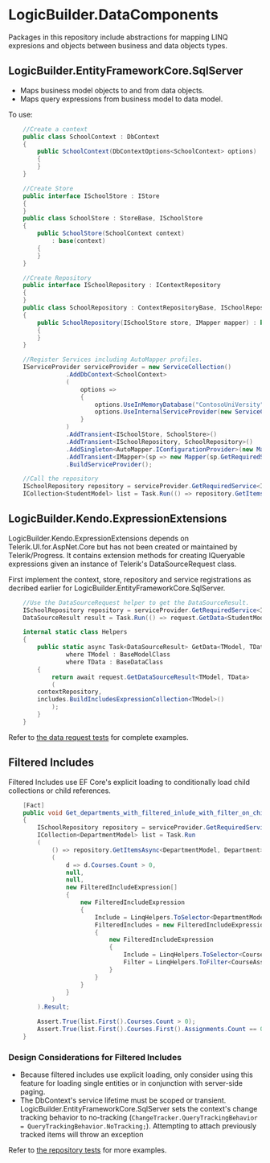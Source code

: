 # LogicBuilder.DataComponents
Packages in this repository include abstractions for mapping LINQ expresions and objects between business and data objects types.

## LogicBuilder.EntityFrameworkCore.SqlServer
* Maps business model objects to and from data objects.
* Maps query expressions from business model to data model.

To use:
```c#
    //Create a context
    public class SchoolContext : DbContext
    {
        public SchoolContext(DbContextOptions<SchoolContext> options) : base(options)
        {
        }
    }

    //Create Store
    public interface ISchoolStore : IStore
    {
    }
    public class SchoolStore : StoreBase, ISchoolStore
    {
        public SchoolStore(SchoolContext context)
            : base(context)
        {
        }
    }

    //Create Repository
    public interface ISchoolRepository : IContextRepository
    {
    }
    public class SchoolRepository : ContextRepositoryBase, ISchoolRepository
    {
        public SchoolRepository(ISchoolStore store, IMapper mapper) : base(store, mapper)
        {
        }
    }

    //Register Services including AutoMapper profiles.
    IServiceProvider serviceProvider = new ServiceCollection()
                .AddDbContext<SchoolContext>
                (
                    options =>
                    {
                        options.UseInMemoryDatabase("ContosoUniVersity");
                        options.UseInternalServiceProvider(new ServiceCollection().AddEntityFrameworkInMemoryDatabase().BuildServiceProvider());
                    }
                )
                .AddTransient<ISchoolStore, SchoolStore>()
                .AddTransient<ISchoolRepository, SchoolRepository>()
                .AddSingleton<AutoMapper.IConfigurationProvider>(new MapperConfiguration(cfg => cfg.AddProfiles(typeof(SchoolProfile).GetTypeInfo().Assembly)))
                .AddTransient<IMapper>(sp => new Mapper(sp.GetRequiredService<AutoMapper.IConfigurationProvider>(), sp.GetService))
                .BuildServiceProvider();

    //Call the repository
    ISchoolRepository repository = serviceProvider.GetRequiredService<ISchoolRepository>();
    ICollection<StudentModel> list = Task.Run(() => repository.GetItemsAsync<StudentModel, Student>()).Result;
```

## LogicBuilder.Kendo.ExpressionExtensions
LogicBuilder.Kendo.ExpressionExtensions depends on Telerik.UI.for.AspNet.Core but has not been created or maintained by Telerik/Progress.  It contains extension methods for creating IQueryable expressions given an instance of Telerik's DataSourceRequest class.

First implement the context, store, repository and service registrations as decribed earlier for LogicBuilder.EntityFrameworkCore.SqlServer.

```c#
    //Use the DataSourceRequest helper to get the DataSourceResult.
    ISchoolRepository repository = serviceProvider.GetRequiredService<ISchoolRepository>();
    DataSourceResult result = Task.Run(() => request.GetData<StudentModel, Student>(repository)).Result;

    internal static class Helpers
    {
        public static async Task<DataSourceResult> GetData<TModel, TData>(this DataSourceRequest request, IContextRepository contextRepository, IEnumerable<string> includes = null)
				where TModel : BaseModelClass
				where TData : BaseDataClass
        {
            return await request.GetDataSourceResult<TModel, TData>
            (
		contextRepository,
		includes.BuildIncludesExpressionCollection<TModel>()
            );
        }
    }
```

Refer to [the data request tests](https://github.com/BlaiseD/LogicBuilder.DataComponents/blob/master/LogicBuilder.Kendo.ExpressionExtensions.IntegrationTests/DataRequestTests.cs) for complete examples.

## Filtered Includes
Filtered Includes use EF Core's explicit loading to conditionally load child collections or child references.

```c#
    [Fact]
    public void Get_departments_with_filtered_inlude_with_filter_on_child_include()
    {
        ISchoolRepository repository = serviceProvider.GetRequiredService<ISchoolRepository>();
        ICollection<DepartmentModel> list = Task.Run
        (
            () => repository.GetItemsAsync<DepartmentModel, Department>
            (
                d => d.Courses.Count > 0,
				null,
				null,
                new FilteredIncludeExpression[]
                {
                    new FilteredIncludeExpression
                    {
                        Include = LinqHelpers.ToSelector<DepartmentModel, ICollection<CourseModel>>(i => i.Courses),
                        FilteredIncludes = new FilteredIncludeExpression[]
                        {
                            new FilteredIncludeExpression
                            {
                                Include = LinqHelpers.ToSelector<CourseModel, ICollection<CourseAssignmentModel>>(i => i.Assignments),
                                Filter = LinqHelpers.ToFilter<CourseAssignmentModel>(e => e.CourseID == -1)
                            }
                        }
                    }
                }
            )
        ).Result;

        Assert.True(list.First().Courses.Count > 0);
        Assert.True(list.First().Courses.First().Assignments.Count == 0);
    }
```
### Design Considerations for Filtered Includes
* Because filtered includes use explicit loading, only consider using this feature for loading single entities or in conjunction with server-side paging.
* The DbContext's service lifetime must be scoped or transient. LogicBuilder.EntityFrameworkCore.SqlServer sets the context's change tracking behavior to no-tracking (`ChangeTracker.QueryTrackingBehavior = QueryTrackingBehavior.NoTracking;`).  Attempting to attach previously tracked items will throw an exception

Refer to [the repository tests](https://github.com/BlaiseD/LogicBuilder.DataComponents/blob/master/LogicBuilder.Kendo.ExpressionExtensions.IntegrationTests/RepositoryTests.cs) for more examples.